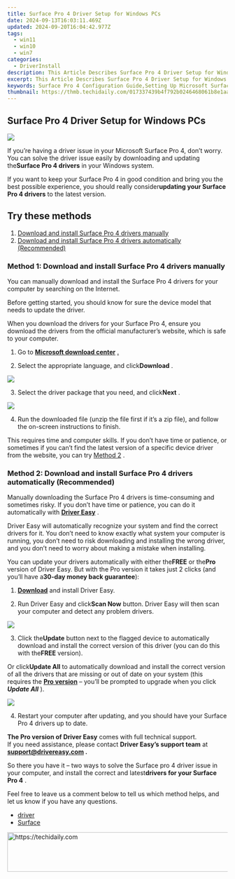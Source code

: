```yaml
---
title: Surface Pro 4 Driver Setup for Windows PCs
date: 2024-09-13T16:03:11.469Z
updated: 2024-09-20T16:04:42.977Z
tags:
  - win11
  - win10
  - win7
categories:
  - DriverInstall
description: This Article Describes Surface Pro 4 Driver Setup for Windows PCs
excerpt: This Article Describes Surface Pro 4 Driver Setup for Windows PCs
keywords: Surface Pro 4 Configuration Guide,Setting Up Microsoft Surface Pro 4,Installing Windows on Surface Pro 4,Microsoft Surface Pro 4 Initialization Steps,Laptop to Desktop Conversion,Official Surface Pro 4 Driver Instructions,Microsoft Surface Pro 4 for PC Use Guide
thumbnail: https://thmb.techidaily.com/017337439b4f792b0246468061b8e1aa8f8f36d01cdf2619fb3c06685fc0972f.jpg
---
```


## Surface Pro 4 Driver Setup for Windows PCs

![](https://images.drivereasy.com/wp-content/uploads/2018/07/img_5b46c7e03a601.jpg)

 If you’re having a driver issue in your Microsoft Surface Pro 4, don’t worry. You can solve the driver issue easily by downloading and updating the**Surface Pro 4 drivers** in your Windows system.

 If you want to keep your Surface Pro 4 in good condition and bring you the best possible experience, you should really consider**updating your Surface Pro 4 drivers** to the latest version.

## Try these methods

1. [Download and install Surface Pro 4 drivers manually](#Fix1)
2. [Download and install Surface Pro 4 drivers automatically (Recommended)](#Fix2)

### Method 1: Download and install Surface Pro 4 drivers manually

 You can manually download and install the Surface Pro 4 drivers for your computer by searching on the Internet.

 Before getting started, you should know for sure the device model that needs to update the driver.

 When you download the drivers for your Surface Pro 4, ensure you download the drivers from the official manufacturer’s website, which is safe to your computer.

 1) Go to **[Microsoft download center](https://www.microsoft.com/download/details.aspx?id=49498)** [.](https://www.microsoft.com/download/details.aspx?id=49498)

 2) Select the appropriate language, and click**Download** .

![](https://images.drivereasy.com/wp-content/uploads/2018/07/img_5b46ca3c006c4.jpg)

 3) Select the driver package that you need, and click**Next** .

![](https://images.drivereasy.com/wp-content/uploads/2018/07/img_5b46ca5f46020.jpg)

 4) Run the downloaded file (unzip the file first if it’s a zip file), and follow the on-screen instructions to finish.

 This requires time and computer skills. If you don’t have time or patience, or sometimes if you can’t find the latest version of a specific device driver from the website, you can try [Method 2](#Fix2) .

### Method 2: Download and install Surface Pro 4 drivers automatically (Recommended)

 Manually downloading the Surface Pro 4 drivers is time-consuming and sometimes risky. If you don’t have time or patience, you can do it automatically with **[Driver Easy](https://tools.techidaily.com/drivereasy/download/)**  .

 Driver Easy will automatically recognize your system and find the correct drivers for it. You don’t need to know exactly what system your computer is running, you don’t need to risk downloading and installing the wrong driver, and you don’t need to worry about making a mistake when installing.

 You can update your drivers automatically with either the**FREE** or the**Pro** version of Driver Easy. But with the Pro version it takes just 2 clicks (and you’ll have a**30-day money back guarantee**):

 1) **[Download](https://tools.techidaily.com/drivereasy/download/)**  and install Driver Easy.

 2) Run Driver Easy and click**Scan Now** button. Driver Easy will then scan your computer and detect any problem drivers.

![](https://images.drivereasy.com/wp-content/uploads/2017/08/img_5987d80d3fd88.jpg)

 3) Click the**Update** button next to the flagged device to automatically download and install the correct version of this driver (you can do this with the**FREE** version).

 Or click**Update All** to automatically download and install the correct version of all the drivers that are missing or out of date on your system (this requires the [**Pro version**](https://tools.techidaily.com/drivereasy/download/) – you’ll be prompted to upgrade when you click **_Update All_** ).

![](https://images.drivereasy.com/wp-content/uploads/2017/06/11.png)

 4) Restart your computer after updating, and you should have your Surface Pro 4 drivers up to date.

**The Pro version of Driver Easy** comes with full technical support.  
 If you need assistance, please contact **Driver Easy’s support team** at **[support@drivereasy.com](mailto:support@drivereasy.com) .**

 So there you have it – two ways to solve the Surface pro 4 driver issue in your computer, and install the correct and latest**drivers for your Surface Pro 4** .

 Feel free to leave us a comment below to tell us which method helps, and let us know if you have any questions.

* [driver](https://tools.techidaily.com/drivereasy/download/)
* [Surface](https://tools.techidaily.com/drivereasy/download/)

<ins class="adsbygoogle"
     style="display:block"
     data-ad-format="autorelaxed"
     data-ad-client="ca-pub-7571918770474297"
     data-ad-slot="1223367746"></ins>

<ins class="adsbygoogle"
     style="display:block"
     data-ad-client="ca-pub-7571918770474297"
     data-ad-slot="8358498916"
     data-ad-format="auto"
     data-full-width-responsive="true"></ins>



<!-- affiliate ads begin -->
<a href="https://aligracehair.sjv.io/c/5597632/1896532/19272" target="_top" id="1896532">
  <img src="//a.impactradius-go.com/display-ad/19272-1896532" border="0" alt="https://techidaily.com" width="728" height="90"/>
</a>
<img height="0" width="0" src="https://aligracehair.sjv.io/i/5597632/1896532/19272" style="position:absolute;visibility:hidden;" border="0" />
<!-- affiliate ads end -->

